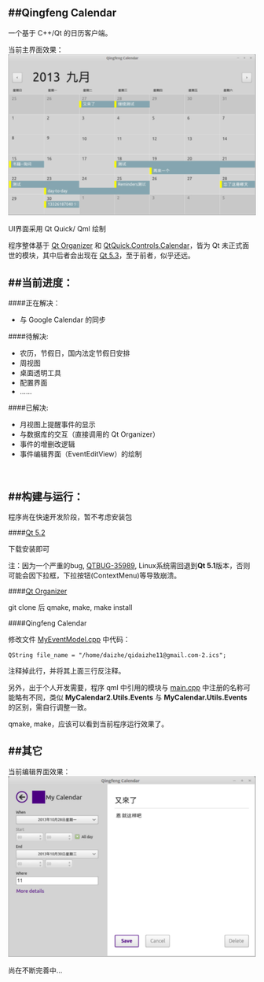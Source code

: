 
##Qingfeng Calendar
------------

一个基于 C++/Qt 的日历客户端。

当前主界面效果：
![ScreenShot](/resources/screenshot-main.jpg)

UI界面采用 Qt Quick/ Qml 绘制

程序整体基于 [Qt Organizer](https://qt.gitorious.org/qt/qtpim/) 和 [QtQuick.Controls.Calendar](https://qt.gitorious.org/qt/qtquickcontrols/)，皆为 Qt 未正式面世的模块，其中后者会出现在 [Qt 5.3](http://qt-project.org/wiki/New-Features-in-Qt-5.3)，至于前者，似乎还远。
</br>

##当前进度：
------------

####正在解决：
- 与 Google Calendar 的同步

####待解决:
- 农历，节假日，国内法定节假日安排
- 周视图
- 桌面透明工具
- 配置界面
- ......

####已解决:
- 月视图上提醒事件的显示
- 与数据库的交互（直接调用的 Qt Organizer）
- 事件的增删改逻辑
- 事件编辑界面（EventEditView）的绘制
</br>

##构建与运行：
------------

程序尚在快速开发阶段，暂不考虑安装包

####[Qt 5.2](http://qt-project.org/downloads)

下载安装即可

注：因为一个严重的bug, [QTBUG-35989](https://bugreports.qt-project.org/browse/QTBUG-35989), Linux系统需回退到**Qt 5.1**版本，否则可能会因下拉框，下拉按钮(ContextMenu)等导致崩溃。

####[Qt Organizer](https://qt.gitorious.org/qt/qtpim/)

git clone 后 qmake, make, make install

####Qingfeng Calendar

修改文件 [MyEventModel.cpp](https://github.com/qidaizhe11/QingfengCalendar/blob/master/MyPlugins/MyEventModel.cpp) 中代码：
```
QString file_name = "/home/daizhe/qidaizhe11@gmail.com-2.ics";
```
注释掉此行，并将其上面三行反注释。

另外，出于个人开发需要，程序 qml 中引用的模块与 [main.cpp](https://github.com/qidaizhe11/QingfengCalendar/blob/master/main.cpp) 中注册的名称可能略有不同，类似 **MyCalendar2.Utils.Events** 与 **MyCalendar.Utils.Events** 的区别，需自行调整一致。

qmake, make，应该可以看到当前程序运行效果了。
</br>

##其它
------------
当前编辑界面效果：
![ScreenShot](/resources/screenshot-edit-view.jpg)

尚在不断完善中...

